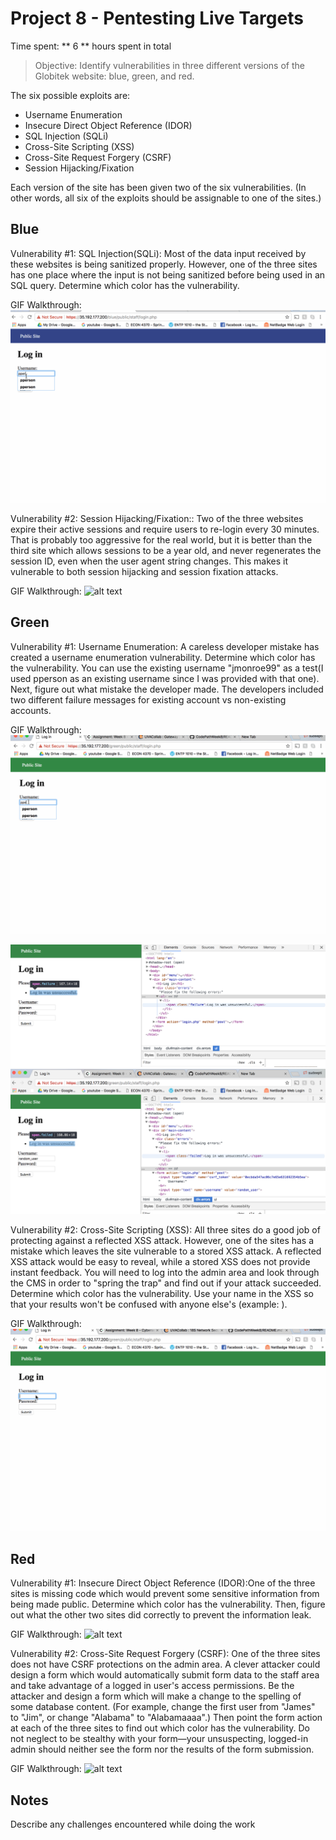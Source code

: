 # Project 8 - Pentesting Live Targets

Time spent: ** 6 ** hours spent in total

> Objective: Identify vulnerabilities in three different versions of the Globitek website: blue, green, and red.

The six possible exploits are:
* Username Enumeration
* Insecure Direct Object Reference (IDOR)
* SQL Injection (SQLi)
* Cross-Site Scripting (XSS)
* Cross-Site Request Forgery (CSRF)
* Session Hijacking/Fixation

Each version of the site has been given two of the six vulnerabilities. (In other words, all six of the exploits should be assignable to one of the sites.)

## Blue

Vulnerability #1: SQL Injection(SQLi): Most of the data input received by these websites is being sanitized properly. However, one of the three sites has one place where the input is not being sanitized before being used in an SQL query. Determine which color has the vulnerability.

GIF Walkthrough: ![alt text](https://github.com/Sudeepti-S/CodePathWeek8/blob/master/Blue_2.gif)


Vulnerability #2: Session Hijacking/Fixation:: Two of the three websites expire their active sessions and require users to re-login every 30 minutes. That is probably too aggressive for the real world, but it is better than the third site which allows sessions to be a year old, and never regenerates the session ID, even when the user agent string changes. This makes it vulnerable to both session hijacking and session fixation attacks.

GIF Walkthrough: ![alt text]()

## Green

Vulnerability #1: Username Enumeration: A careless developer mistake has created a username enumeration vulnerability. Determine which color has the vulnerability. You can use the existing username "jmonroe99" as a test(I used pperson as an existing username since I was provided with that one). Next, figure out what mistake the developer made. The developers  included two different failure messages for existing account vs non-existing accounts. 

GIF Walkthrough: ![alt text](https://github.com/Sudeepti-S/CodePathWeek8/blob/master/Green_UE.gif)

<img src='2.png' alt="failed png"/>
<img src='1.png' alt="failure png"/>


Vulnerability #2: Cross-Site Scripting (XSS): All three sites do a good job of protecting against a reflected XSS attack. However, one of the sites has a mistake which leaves the site vulnerable to a stored XSS attack. A reflected XSS attack would be easy to reveal, while a stored XSS does not provide instant feedback. You will need to log into the admin area and look through the CMS in order to "spring the trap" and find out if your attack succeeded. Determine which color has the vulnerability. Use your name in the XSS so that your results won't be confused with anyone else's (example: <script>alert('Mallory found the XSS!');</script>).

GIF Walkthrough: ![alt text](https://github.com/Sudeepti-S/CodePathWeek8/blob/master/Green_1.gif)


## Red

Vulnerability #1: Insecure Direct Object Reference (IDOR):One of the three sites is missing code which would prevent some sensitive information from being made public. Determine which color has the vulnerability. Then, figure out what the other two sites did correctly to prevent the information leak.

GIF Walkthrough: ![alt text]()

Vulnerability #2: Cross-Site Request Forgery (CSRF): One of the three sites does not have CSRF protections on the admin area. A clever attacker could design a form which would automatically submit form data to the staff area and take advantage of a logged in user's access permissions. Be the attacker and design a form which will make a change to the spelling of some database content. (For example, change the first user from "James" to "Jim", or change "Alabama" to "Alabamaaaa".) Then point the form action at each of the three sites to find out which color has the vulnerability. Do not neglect to be stealthy with your form—your unsuspecting, logged-in admin should neither see the form nor the results of the form submission.

GIF Walkthrough: ![alt text]()


## Notes

Describe any challenges encountered while doing the work
